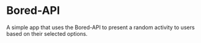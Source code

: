# Bored-API
A simple app that uses the Bored-API to present a random activity to users based on their selected options.
